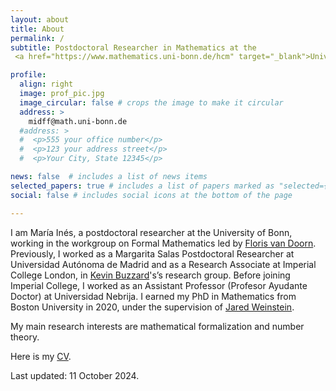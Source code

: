 ```yaml
---
layout: about
title: About
permalink: /
subtitle: Postdoctoral Researcher in Mathematics at the
 <a href="https://www.mathematics.uni-bonn.de/hcm" target="_blank">University of Bonn</a>.

profile:
  align: right
  image: prof_pic.jpg
  image_circular: false # crops the image to make it circular
  address: >
    midff@math.uni-bonn.de
  #address: >
  #  <p>555 your office number</p>
  #  <p>123 your address street</p>
  #  <p>Your City, State 12345</p>

news: false  # includes a list of news items
selected_papers: true # includes a list of papers marked as "selected={true}"
social: false # includes social icons at the bottom of the page

---
```


I am María Inés, a postdoctoral researcher at the University of Bonn, working in the workgroup on Formal Mathematics led by <a href="https://florisvandoorn.com/" target="_blank">Floris van Doorn</a>. Previously, I worked as a Margarita Salas Postdoctoral Researcher at Universidad Autónoma de Madrid and as a Research Associate at Imperial College London, in <a href="https://www.imperial.ac.uk/people/k.buzzard" target="_blank">Kevin Buzzard</a>'s’s research group. Before joining Imperial College, I worked as an Assistant Professor (Profesor Ayudante Doctor) at Universidad Nebrija. I earned my PhD in Mathematics from Boston University in 2020, under the supervision of <a href="https://sites.google.com/view/jared-weinstein/home" target="_blank">Jared Weinstein</a>.

My main research interests are mathematical formalization and number theory.

Here is my <a href="/assets/pdf/CV_Maria_Ines_de_Frutos_Fernandez.pdf" target="_blank">CV</a>.

Last updated: 11 October 2024.
